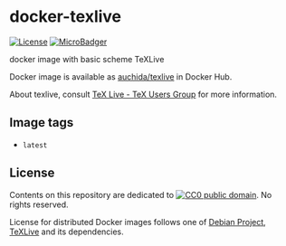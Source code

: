 # docker-texlive

[![License](https://img.shields.io/github/license/uchida/docker-texlive.svg?maxAge=2592000)](https://tldrlegal.com/license/creative-commons-cc0-1.0-universal)
[![MicroBadger](https://images.microbadger.com/badges/image/auchida/texlive.svg)](http://microbadger.com/images/auchida/texlive)

docker image with basic scheme TeXLive

Docker image is available as [auchida/texlive](https://hub.docker.com/r/auchida/texlive/) in Docker Hub.

About texlive, consult [TeX Live - TeX Users Group](https://www.tug.org/texlive/) for more information.

## Image tags

- `latest`

## License

Contents on this repository are dedicated to [![CC0 public domain](http://i.creativecommons.org/p/zero/1.0/80x15.png "CC0 public domain")](https://creativecommons.org/publicdomain/zero/1.0/).
No rights reserved.

License for distributed Docker images follows one of [Debian Project](https://www.debian.org/legal/licenses/),
[TeXLive](https://www.tug.org/texlive/copying.html) and its dependencies.
